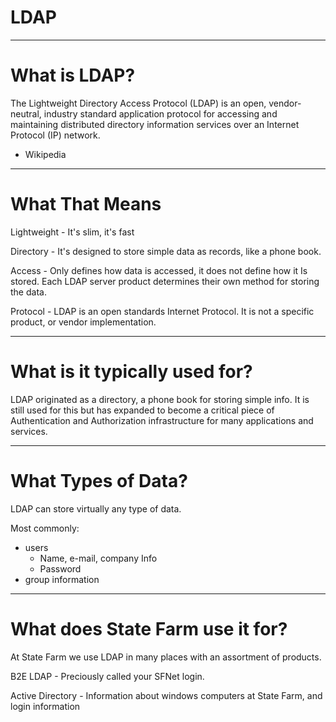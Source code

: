 # LDAP

---

# What is LDAP?

  The Lightweight Directory Access Protocol (LDAP) is an open, vendor-neutral, industry standard application protocol for accessing and maintaining distributed directory information services over an Internet Protocol (IP) network.
  - Wikipedia

---

# What That Means

Lightweight - It's slim, it's fast

Directory - It's designed to store simple data as records, like a phone book.

Access - Only defines how data is accessed, it does not define how it Is stored. Each LDAP server product determines their own method for storing the data.

Protocol - LDAP is an open standards Internet Protocol. It is not a specific product, or vendor implementation.

---


# What is it typically used for?

LDAP originated as a directory, a phone book for storing simple info. It is still used for this but has expanded to become a critical piece of Authentication and Authorization infrastructure for many applications and services.

---

# What Types of Data?

LDAP can store virtually any type of data.

Most commonly:
  - users
    - Name, e-mail, company Info
    - Password
  - group information

---

# What does State Farm use it for?

At State Farm we use LDAP in many places with an assortment of products.

B2E LDAP - Preciously called your SFNet login.

Active Directory - Information about windows computers at State Farm, and login information 
